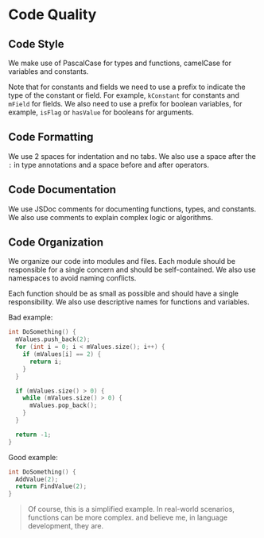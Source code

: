 
# Code Quality

## Code Style

We make use of PascalCase for types and functions, camelCase for variables and constants.

Note that for constants and fields we need to use a prefix to indicate the type of the constant or field. For example, `kConstant` for constants and `mField` for fields. We also need to use a prefix for boolean variables, for example, `isFlag` or `hasValue` for booleans for arguments.

## Code Formatting

We use 2 spaces for indentation and no tabs. We also use a space after the `:` in type annotations and a space before and after operators.

## Code Documentation

We use JSDoc comments for documenting functions, types, and constants. We also use comments to explain complex logic or algorithms.

## Code Organization

We organize our code into modules and files. Each module should be responsible for a single concern and should be self-contained. We also use namespaces to avoid naming conflicts.

Each function should be as small as possible and should have a single responsibility. We also use descriptive names for functions and variables.

Bad example:

```c++
int DoSomething() {
  mValues.push_back(2);
  for (int i = 0; i < mValues.size(); i++) {
    if (mValues[i] == 2) {
      return i;
    }
  }

  if (mValues.size() > 0) {
    while (mValues.size() > 0) {
      mValues.pop_back();
    }
  }

  return -1;
}
```

Good example:

```c++
int DoSomething() {
  AddValue(2);
  return FindValue(2);
}
```

> Of course, this is a simplified example. In real-world scenarios, functions can be more complex.
> and believe me, in language development, they are.

